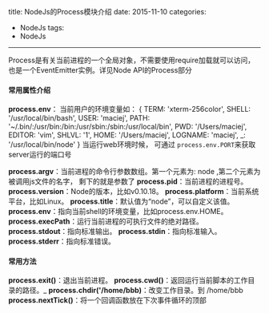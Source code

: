 title: NodeJs的Process模块介绍
date: 2015-11-10
categories:
- NodeJs
tags:
- NodeJs
---
Process是有关当前进程的一个全局对象，不需要使用require加载就可以访问， 也是一个EventEmitter实例。详见Node API的Process部分

#### 常用属性介绍
**process.env**： 当前用户的环境变量如：
    { 
      TERM: 'xterm-256color',
      SHELL: '/usr/local/bin/bash',
      USER: 'maciej',
      PATH: '~/.bin/:/usr/bin:/bin:/usr/sbin:/sbin:/usr/local/bin',
      PWD: '/Users/maciej',
      EDITOR: 'vim',
      SHLVL: '1',
      HOME: '/Users/maciej',
      LOGNAME: 'maciej',
      _: '/usr/local/bin/node'
    }
    当运行web环境时候， 可通过 ```process.env.PORT```来获取server运行的端口号

**process.argv**：当前进程的命令行参数数组。第一个元素为: node ,第二个元素为被调用js文件的名字， 剩下的就是参数了
**process.pid**：当前进程的进程号。
**process.version**：Node的版本，比如v0.10.18。
**process.platform**：当前系统平台，比如Linux。
**process.title**：默认值为“node”，可以自定义该值。
**process.env**：指向当前shell的环境变量，比如process.env.HOME。
**process.execPath**：运行当前进程的可执行文件的绝对路径。
**process.stdout**：指向标准输出。
**process.stdin**：指向标准输入。
**process.stderr**：指向标准错误。

#### 常用方法
**process.exit()**：退出当前进程。
**process.cwd()**：返回运行当前脚本的工作目录的路径。_
**process.chdir('/home/bbb)**：改变工作目录。到 /home/bbb
**process.nextTick()**：将一个回调函数放在下次事件循环的顶部